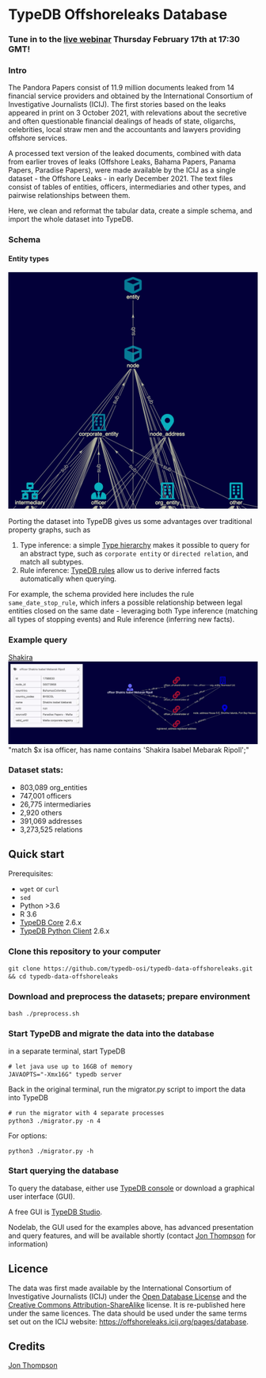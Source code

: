 # TypeDB Offshoreleaks Database

### Tune in to the [live webinar](https://www.meetup.com/typedb-london/events/283478691/) Thursday February 17th at 17:30 GMT!
### Intro

The Pandora Papers consist of 11.9 million documents leaked from 14 financial service providers and obtained by the International Consortium of Investigative Journalists (ICIJ). The first stories based on the leaks appeared in print on 3 October 2021, with relevations about the secretive and often questionable financial dealings of heads of state, oligarchs, celebrities, local straw men and the accountants and lawyers providing offshore services.

A processed text version of the leaked documents, combined with data from earlier troves of leaks (Offshore Leaks, Bahama Papers, Panama Papers, Paradise Papers), were made available by the ICIJ as a single dataset - the Offshore Leaks - in early December 2021. The text files consist of tables of entities, officers, intermediaries and other types, and pairwise relationships between them. 

Here, we clean and reformat the tabular data, create a simple schema, and import the whole dataset into TypeDB. 

### Schema 

#### Entity types
![entity types](assets/screenshot_entities.png)

Porting the dataset into TypeDB gives us some advantages over traditional property graphs, such as

1. Type inference: a simple [Type hierarchy](https://docs.vaticle.com/docs/schema/overview#typedb-data-model) makes it possible to query for an abstract type, such as `corporate entity` or `directed relation`, and match all subtypes.
2. Rule inference: [TypeDB rules](https://docs.vaticle.com/docs/schema/rules) allow us to derive inferred facts automatically when querying. 

For example, the schema provided here includes the rule `same_date_stop_rule`, which infers a possible relationship between legal entities closed on the same date - leveraging both Type inference (matching all types of stopping events) and Rule inference (inferring new facts). 

### Example query
[Shakira](https://www.icij.org/investigations/paradise-papers/6069/)
![screenshot_shakira.png](assets/screenshot_shakira.png)
"match $x isa officer, has name contains 'Shakira Isabel Mebarak Ripoll';"

### Dataset stats:
* 803,089 org_entities
* 747,001 officers
* 26,775 intermediaries
* 2,920 others
* 391,069 addresses
* 3,273,525 relations
## Quick start

Prerequisites: 
* `wget` or `curl`
* `sed`
* Python >3.6
* R 3.6
* [TypeDB Core](https://vaticle.com/download#core) 2.6.x 
* [TypeDB Python Client](https://docs.vaticle.com/docs/client-api/python) 2.6.x

### Clone this repository to your computer

```shell
git clone https://github.com/typedb-osi/typedb-data-offshoreleaks.git && cd typedb-data-offshoreleaks
```
### Download and preprocess the datasets; prepare environment

```shell
bash ./preprocess.sh
```

### Start TypeDB and migrate the data into the database

in a separate terminal, start TypeDB
```shell
# let java use up to 16GB of memory
JAVAOPTS="-Xmx16G" typedb server
```
Back in the original terminal, run the migrator.py script to import the data into TypeDB
```shell
# run the migrator with 4 separate processes
python3 ./migrator.py -n 4
```
For options:

```shell
python3 ./migrator.py -h
```

### Start querying the database

To query the database, either use [TypeDB console](https://docs.vaticle.com/docs/console/console) or download a graphical user interface (GUI). 

A free GUI is [TypeDB Studio](https://github.com/vaticle/typedb-studio).

Nodelab, the GUI used for the examples above, has advanced presentation and query features, and will be available shortly (contact [Jon Thompson](https://www.linkedin.com/in/jonatanthompson/) for information)

## Licence

The data was first made available by the International Consortium of Investigative Journalists (ICIJ) under the [Open Database License](http://opendatacommons.org/licenses/odbl/1.0/) and the [Creative Commons Attribution-ShareAlike](http://creativecommons.org/licenses/by-sa/3.0/) license. It is re-published here under the same licences. 
The data should be used under the same terms set out on the ICIJ website: https://offshoreleaks.icij.org/pages/database.

## Credits
[Jon Thompson](https://www.linkedin.com/in/jonatanthompson/)